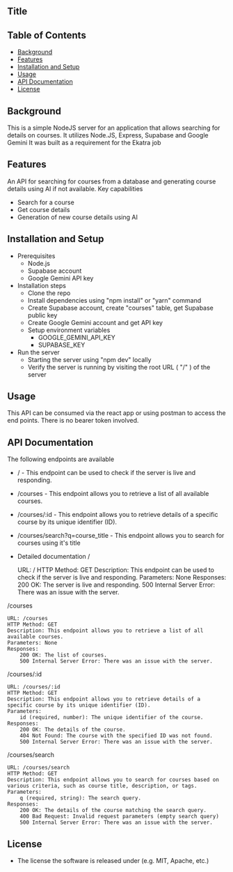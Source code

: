 ## Title

## Table of Contents
* [Background](#Background)
* [Features](#Features)
* [Installation and Setup](#Installation-and-Setup)
* [Usage](#Usage)
* [API Documentation](#API-Documentation)
* [License](#License)

## Background
This is a simple NodeJS server for an application that allows searching for details on courses. 
It utilizes Node.JS, Express, Supabase and Google Gemini
It was built as a requirement for the Ekatra job

## Features
An API for searching for courses from a database and generating course details using AI if not available.
Key capabilities
  * Search for a course
  * Get course details
  * Generation of new course details using AI

<!-- - Screenshots or diagrams to illustrate features -->

## Installation and Setup
- Prerequisites
  - Node.js 
  - Supabase account
  - Google Gemini API key
- Installation steps
  - Clone the repo 
  - Install dependencies using "npm install" or "yarn" command 
  - Create Supabase account, create "courses" table, get Supabase public key
  - Create Google Gemini account and get API key
  - Setup environment variables
    - GOOGLE_GEMINI_API_KEY
    - SUPABASE_KEY
- Run the server
  - Starting the server using "npm dev" locally 
  - Verify the server is running by visiting the root URL ( "/" ) of the server

## Usage
This API can be consumed via the react app or using postman to access the end points.
There is no bearer token involved.

## API Documentation
The following endpoints are available
  - / - This endpoint can be used to check if the server is live and responding.
  - /courses - This endpoint allows you to retrieve a list of all available courses.
  - /courses/:id - This endpoint allows you to retrieve details of a specific course by its unique identifier (ID).
  - /courses/search?q=course_title - This endpoint allows you to search for courses using it's title

- Detailed documentation
/

    URL: /
    HTTP Method: GET
    Description: This endpoint can be used to check if the server is live and responding.
    Parameters: None
    Responses:
        200 OK: The server is live and responding.
        500 Internal Server Error: There was an issue with the server.

/courses

    URL: /courses
    HTTP Method: GET
    Description: This endpoint allows you to retrieve a list of all available courses.
    Parameters: None
    Responses:
        200 OK: The list of courses.
        500 Internal Server Error: There was an issue with the server.



/courses/:id

    URL: /courses/:id
    HTTP Method: GET
    Description: This endpoint allows you to retrieve details of a specific course by its unique identifier (ID).
    Parameters:
        id (required, number): The unique identifier of the course.
    Responses:
        200 OK: The details of the course.
        404 Not Found: The course with the specified ID was not found.
        500 Internal Server Error: There was an issue with the server.


/courses/search

    URL: /courses/search
    HTTP Method: GET
    Description: This endpoint allows you to search for courses based on various criteria, such as course title, description, or tags.
    Parameters:
        q (required, string): The search query.
    Responses:
        200 OK: The details of the course matching the search query.
        400 Bad Request: Invalid request parameters (empty search query)
        500 Internal Server Error: There was an issue with the server.


## License
- The license the software is released under (e.g. MIT, Apache, etc.)